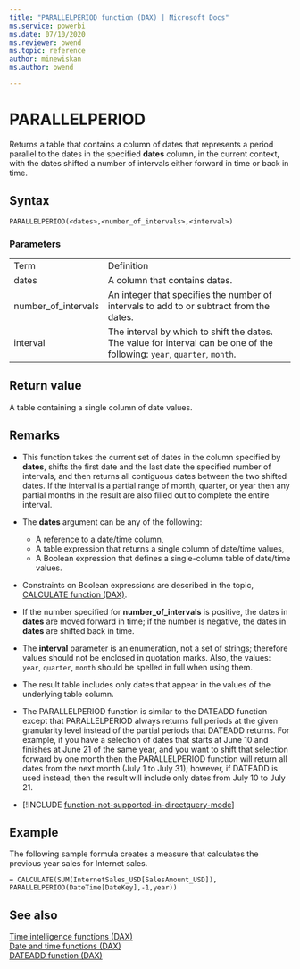 ```yaml
---
title: "PARALLELPERIOD function (DAX) | Microsoft Docs"
ms.service: powerbi 
ms.date: 07/10/2020
ms.reviewer: owend
ms.topic: reference
author: minewiskan
ms.author: owend

---
```

# PARALLELPERIOD

Returns a table that contains a column of dates that represents a period parallel to the dates in the specified **dates** column, in the current context, with the dates shifted a number of intervals either forward in time or back in time.  
  
## Syntax  
  
```dax
PARALLELPERIOD(<dates>,<number_of_intervals>,<interval>)  
```
  
### Parameters  
  
|||  
|-|-|  
|Term|Definition|  
|dates|A column that contains dates.|  
|number_of_intervals|An integer that specifies the number of intervals to add to or subtract from the dates.|  
|interval|The interval by which to shift the dates. The value for interval can be one of the following: `year`, `quarter`, `month`.|  
  
## Return value

A table containing a single column of date values.  
  
## Remarks

- This function takes the current set of dates in the column specified by **dates**, shifts the first date and the last date the specified number of intervals, and then returns all contiguous dates between the two shifted dates. If the interval is a partial range of month, quarter, or year then any partial months in the result are also filled out to complete the entire interval.  
  
- The **dates** argument can be any of the following:  
  - A reference to a date/time column,  
  - A table expression that returns a single column of date/time values,  
  - A Boolean expression that defines a single-column table of date/time values.  
  
- Constraints on Boolean expressions are described in the topic, [CALCULATE function &#40;DAX&#41;](calculate-function-dax.md).  
  
- If the number specified for **number_of_intervals** is positive, the dates in **dates** are moved forward in time; if the number is negative, the dates in **dates** are shifted back in time.  
  
- The **interval** parameter is an enumeration, not a set of strings; therefore values should not be enclosed in quotation marks. Also, the values: `year`, `quarter`, `month` should be spelled in full when using them.  
  
- The result table includes only dates that appear in the values of the underlying table column.  
  
- The PARALLELPERIOD function is similar to the DATEADD function except that PARALLELPERIOD always returns full periods at the given granularity level instead of the partial periods that DATEADD returns. For example, if you have a selection of dates that starts at June 10 and finishes at June 21 of the same year, and you want to shift that selection forward by one month then the PARALLELPERIOD function will return all dates from the next month (July 1 to July 31); however, if DATEADD is used instead, then the result will include only dates from July 10 to July 21.  
  
- [!INCLUDE [function-not-supported-in-directquery-mode](includes/function-not-supported-in-directquery-mode.md)]
  
## Example

The following sample formula creates a measure that calculates the previous year sales for Internet sales.  
  
```dax
= CALCULATE(SUM(InternetSales_USD[SalesAmount_USD]), PARALLELPERIOD(DateTime[DateKey],-1,year))  
```
  
## See also

[Time intelligence functions &#40;DAX&#41;](time-intelligence-functions-dax.md)  
[Date and time functions &#40;DAX&#41;](date-and-time-functions-dax.md)  
[DATEADD function &#40;DAX&#41;](dateadd-function-dax.md)  
